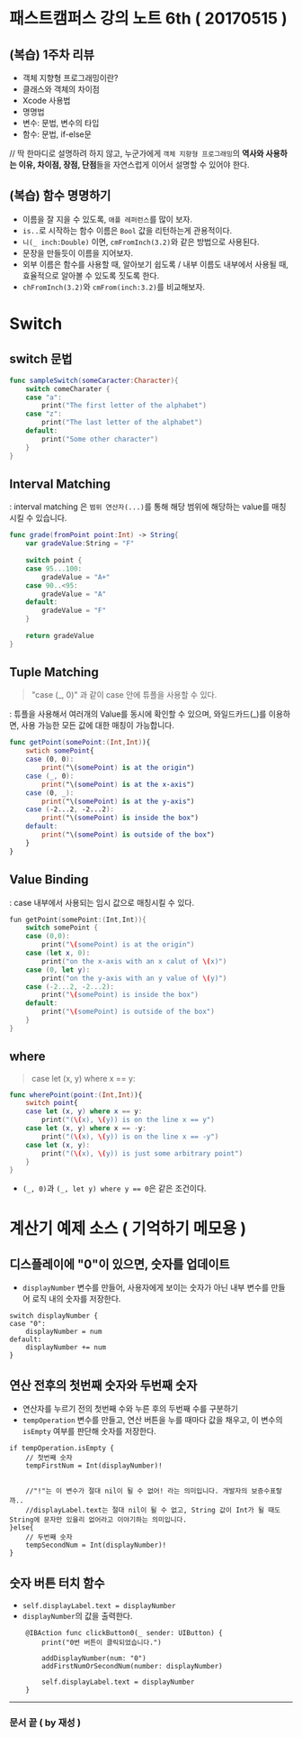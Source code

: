 # 패스트캠퍼스 강의 노트 6th ( 20170515 )

## (복습) 1주차 리뷰
 - 객체 지향형 프로그래밍이란?
 - 클래스와 객체의 차이점
 - Xcode 사용법
 - 명명법
 - 변수: 문법, 변수의 타입
 - 함수: 문법, if-else문

// 딱 한마디로 설명하려 하지 않고, 누군가에게 `객체 지향형 프로그래밍`의 **역사와 사용하는 이유, 차이점, 장점, 단점**들을 자연스럽게 이어서 설명할 수 있어야 한다.

## (복습) 함수 명명하기
 - 이름을 잘 지을 수 있도록, `애플 레퍼런스`를 많이 보자.
 - `is..`로 시작하는 함수 이름은 `Bool` 값을 리턴하는게 관용적이다.
 - `니(_ inch:Double)` 이면, `cmFromInch(3.2)`와 같은 방법으로 사용된다.
 - 문장을 만들듯이 이름을 지어보자.
 - 외부 이름은 함수를 사용할 때, 알아보기 쉽도록 / 내부 이름도 내부에서 사용될 때, 효율적으로 알아볼 수 있도록 짓도록 한다.
 - `chFromInch(3.2)`와 `cmFrom(inch:3.2)`를 비교해보자.


# Switch

## switch 문법

```swift
func sampleSwitch(someCaracter:Character){
	switch comeCharater {
	case "a":
		print("The first letter of the alphabet")
	case "z":
		print("The last letter of the alphabet")
	default:
		print("Some other character")
	}
}
```

## Interval Matching
 : interval matching 은 `범위 연산자(...)`를 통해 해당 범위에 해당하는 value를 매칭시킬 수 있습니다.
 
```swift
func grade(fromPoint point:Int) -> String{
    var gradeValue:String = "F"
    
    switch point {
    case 95...100:
        gradeValue = "A+"
    case 90..<95:
        gradeValue = "A"
    default:
        gradeValue = "F"
    }
    
    return gradeValue
}
```

## Tuple Matching
> "case (_, 0)" 과 같이 case 안에 튜플을 사용할 수 있다.

 : 튜플을 사용해서 여러개의 Value를 동시에 확인할 수 있으며, 와일드카드(_)를 이용하면, 사용 가능한 모든 값에 대한 매칭이 가능합니다.
 
```swift
func getPoint(somePoint:(Int,Int)){
	swtich somePoint{
	case (0, 0):
		print("\(somePoint) is at the origin")
	case (_, 0):
		print("\(somePoint) is at the x-axis")
	case (0, _):
		print("\(somePoint) is at the y-axis")
	case (-2...2, -2...2):
		print("\(somePoint) is inside the box")
	default:
		print("\(somePoint) is outside of the box")
	}
}
```

## Value Binding
 : case 내부에서 사용되는 임시 값으로 매칭시킬 수 있다.
 
```swift
fun getPoint(somePoint:(Int,Int)){
	switch somePoint {
	case (0,0):
		print("\(somePoint) is at the origin")
	case (let x, 0):
		print("on the x-axis with an x calut of \(x)")
	case (0, let y):
		print("on the y-axis with an y value of \(y)")
	case (-2...2, -2...2):
		print("\(somePoint) is inside the box")
	default:
		print("\(somePoint) is outside of the box")
	}
}
```

## where
> case let (x, y) where x == y:

```swift
func wherePoint(point:(Int,Int)){
	switch point{
	case let (x, y) where x == y:
		print("(\(x), \(y)) is on the line x == y")
	case let (x, y) where x == -y:
		print("(\(x), \(y)) is on the line x == -y")
	case let (x, y):
		print("(\(x), \(y)) is just some arbitrary point")
	}
}
```
 - `(_, 0)`과 `(_, let y) where y == 0`은 같은 조건이다.

# 계산기 예제 소스 ( 기억하기 메모용 )

## 디스플레이에 "0"이 있으면, 숫자를 업데이트
 - `displayNumber` 변수를 만들어, 사용자에게 보이는 숫자가 아닌 내부 변수를 만들어 로직 내의 숫자를 저장한다.

```
switch displayNumber {
case "0":
    displayNumber = num
default:
    displayNumber += num
}
```

## 연산 전후의 첫번째 숫자와 두번째 숫자
 - 연산자를 누르기 전의 첫번째 수와 누른 후의 두번째 수를 구분하기
 - `tempOperation` 변수를 만들고, 연산 버튼을 누를 때마다 값을 채우고, 이 변수의 `isEmpty` 여부를 판단해 숫자를 저장한다.

```
if tempOperation.isEmpty {
    // 첫번째 숫자
    tempFirstNum = Int(displayNumber)!
    
    
    //"!"는 이 변수가 절대 nil이 될 수 없어! 라는 의미입니다. 개발자의 보증수표랄까..
    //displayLabel.text는 절대 nil이 될 수 없고, String 값이 Int가 될 때도 String에 문자만 있을리 없어라고 이야기하는 의미입니다.
}else{
    // 두번째 숫자
    tempSecondNum = Int(displayNumber)!
}
```

## 숫자 버튼 터치 함수
 - `self.displayLabel.text = displayNumber`
 - `displayNumber`의 값을 출력한다.

```
    @IBAction func clickButton0(_ sender: UIButton) {
        print("0번 버튼이 클릭되었습니다.")
        
        addDisplayNumber(num: "0")
        addFirstNumOrSecondNum(number: displayNumber)
        
        self.displayLabel.text = displayNumber
    }
```


---
### 문서 끝 ( by 재성 )